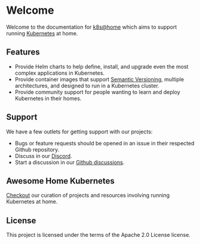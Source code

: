 # Welcome

Welcome to the documentation for [k8s@home](https://github.com/k8s-at-home) which aims to support running [Kubernetes](https://kubernetes.io/) at home.

## Features

- Provide Helm charts to help define, install, and upgrade even the most complex applications in Kubernetes.
- Provide container images that support [Semantic Versioning](https://semver.org/), multiple architectures, and designed to run in a Kubernetes cluster.
- Provide community support for people wanting to learn and deploy Kubernetes in their homes.

## Support

We have a few outlets for getting support with our projects:

- Bugs or feature requests should be opened in an issue in their respected Github repository.
- Discuss in our [Discord](https://discord.gg/sTMX7Vh).
- Start a discussion in our [Github discussions](https://github.com/k8s-at-home/organization/discussions).

## Awesome Home Kubernetes

[Checkout](https://github.com/k8s-at-home/awesome-home-kubernetes) our curation of projects and resources involving running Kubernetes at home.

## License

This project is licensed under the terms of the Apache 2.0 License license.
